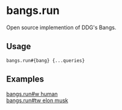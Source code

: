 # bangs.run
Open source implemention of DDG's Bangs.

## Usage
```
bangs.run#{bang} {...queries}
```

## Examples

[bangs.run#w human](https://bangs.run#w%20human)\
[bangs.run#tw elon musk](https://bangs.run#tw%20elon%20musk)
